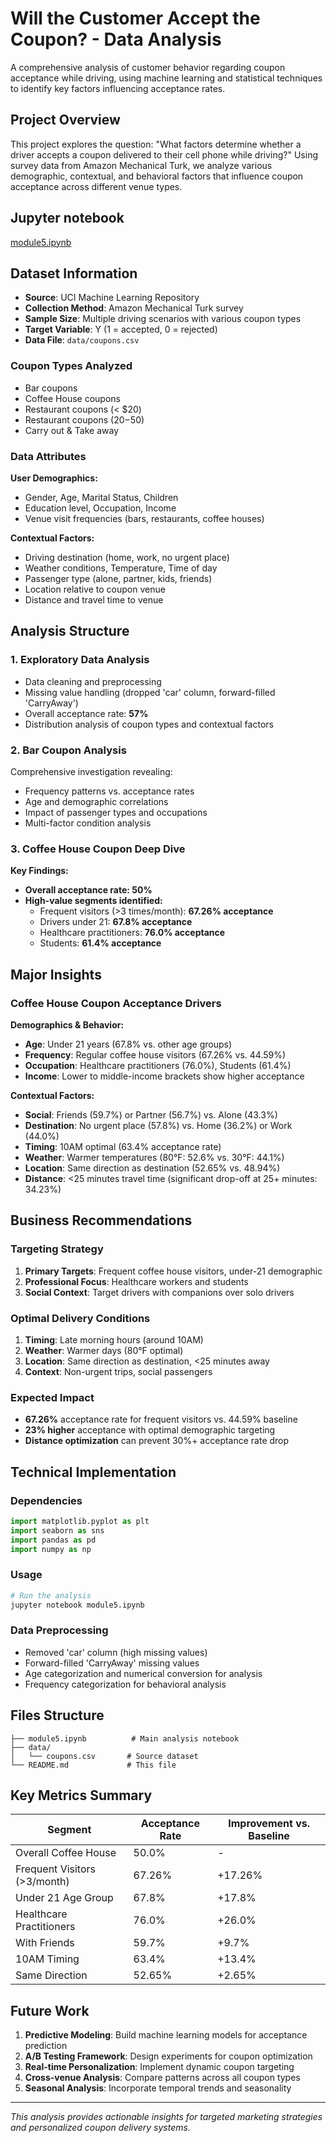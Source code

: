 # Will the Customer Accept the Coupon? - Data Analysis

A comprehensive analysis of customer behavior regarding coupon acceptance while driving, using machine learning and statistical techniques to identify key factors influencing acceptance rates.

## Project Overview

This project explores the question: "What factors determine whether a driver accepts a coupon delivered to their cell phone while driving?" Using survey data from Amazon Mechanical Turk, we analyze various demographic, contextual, and behavioral factors that influence coupon acceptance across different venue types.

## Jupyter notebook

[module5.ipynb](/module5.ipynb)

## Dataset Information

- **Source**: UCI Machine Learning Repository
- **Collection Method**: Amazon Mechanical Turk survey
- **Sample Size**: Multiple driving scenarios with various coupon types
- **Target Variable**: Y (1 = accepted, 0 = rejected)
- **Data File**: `data/coupons.csv`

### Coupon Types Analyzed
- Bar coupons
- Coffee House coupons  
- Restaurant coupons (< $20)
- Restaurant coupons ($20-$50)
- Carry out & Take away

### Data Attributes

**User Demographics:**
- Gender, Age, Marital Status, Children
- Education level, Occupation, Income
- Venue visit frequencies (bars, restaurants, coffee houses)

**Contextual Factors:**
- Driving destination (home, work, no urgent place)
- Weather conditions, Temperature, Time of day
- Passenger type (alone, partner, kids, friends)
- Location relative to coupon venue
- Distance and travel time to venue

## Analysis Structure

### 1. Exploratory Data Analysis
- Data cleaning and preprocessing
- Missing value handling (dropped 'car' column, forward-filled 'CarryAway')
- Overall acceptance rate: **57%**
- Distribution analysis of coupon types and contextual factors

### 2. Bar Coupon Analysis
Comprehensive investigation revealing:
- Frequency patterns vs. acceptance rates
- Age and demographic correlations
- Impact of passenger types and occupations
- Multi-factor condition analysis

### 3. Coffee House Coupon Deep Dive

**Key Findings:**
- **Overall acceptance rate: 50%**
- **High-value segments identified:**
  - Frequent visitors (>3 times/month): **67.26% acceptance**
  - Drivers under 21: **67.8% acceptance**
  - Healthcare practitioners: **76.0% acceptance**
  - Students: **61.4% acceptance**

## Major Insights

### Coffee House Coupon Acceptance Drivers

**Demographics & Behavior:**
- **Age**: Under 21 years (67.8% vs. other age groups)
- **Frequency**: Regular coffee house visitors (67.26% vs. 44.59%)
- **Occupation**: Healthcare practitioners (76.0%), Students (61.4%)
- **Income**: Lower to middle-income brackets show higher acceptance

**Contextual Factors:**
- **Social**: Friends (59.7%) or Partner (56.7%) vs. Alone (43.3%)
- **Destination**: No urgent place (57.8%) vs. Home (36.2%) or Work (44.0%)
- **Timing**: 10AM optimal (63.4% acceptance rate)
- **Weather**: Warmer temperatures (80°F: 52.6% vs. 30°F: 44.1%)
- **Location**: Same direction as destination (52.65% vs. 48.94%)
- **Distance**: <25 minutes travel time (significant drop-off at 25+ minutes: 34.23%)

## Business Recommendations

### Targeting Strategy
1. **Primary Targets**: Frequent coffee house visitors, under-21 demographic
2. **Professional Focus**: Healthcare workers and students
3. **Social Context**: Target drivers with companions over solo drivers

### Optimal Delivery Conditions
1. **Timing**: Late morning hours (around 10AM)
2. **Weather**: Warmer days (80°F optimal)
3. **Location**: Same direction as destination, <25 minutes away
4. **Context**: Non-urgent trips, social passengers

### Expected Impact
- **67.26%** acceptance rate for frequent visitors vs. 44.59% baseline
- **23% higher** acceptance with optimal demographic targeting
- **Distance optimization** can prevent 30%+ acceptance rate drop

## Technical Implementation

### Dependencies
```python
import matplotlib.pyplot as plt
import seaborn as sns
import pandas as pd
import numpy as np
```

### Usage
```bash
# Run the analysis
jupyter notebook module5.ipynb
```

### Data Preprocessing
- Removed 'car' column (high missing values)
- Forward-filled 'CarryAway' missing values
- Age categorization and numerical conversion for analysis
- Frequency categorization for behavioral analysis

## Files Structure
```
├── module5.ipynb          # Main analysis notebook
├── data/
│   └── coupons.csv       # Source dataset
└── README.md             # This file
```

## Key Metrics Summary

| Segment | Acceptance Rate | Improvement vs. Baseline |
|---------|----------------|-------------------------|
| Overall Coffee House | 50.0% | - |
| Frequent Visitors (>3/month) | 67.26% | +17.26% |
| Under 21 Age Group | 67.8% | +17.8% |
| Healthcare Practitioners | 76.0% | +26.0% |
| With Friends | 59.7% | +9.7% |
| 10AM Timing | 63.4% | +13.4% |
| Same Direction | 52.65% | +2.65% |

## Future Work

1. **Predictive Modeling**: Build machine learning models for acceptance prediction
2. **A/B Testing Framework**: Design experiments for coupon optimization
3. **Real-time Personalization**: Implement dynamic coupon targeting
4. **Cross-venue Analysis**: Compare patterns across all coupon types
5. **Seasonal Analysis**: Incorporate temporal trends and seasonality

---

*This analysis provides actionable insights for targeted marketing strategies and personalized coupon delivery systems.*